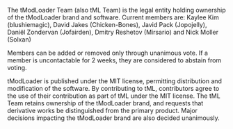 The tModLoader Team (also tML Team) is the legal entity holding ownership of the tModLoader brand and software. 
Current members are: Kaylee Kim (blushiemagic), David Jakes (Chicken-Bones), Javid Pack (Jopojelly), Daniël Zondervan (Jofairden), Dmitry Reshetov (Mirsario) and Nick Moller (Solxan)

Members can be added or removed only through unanimous vote. If a member is uncontactable for 2 weeks, they are considered to abstain from voting.

tModLoader is published under the MIT license, permitting distribution and modification of the software. By contributing to tML, contributors agree to the use of their contribution as part of tML under the MIT license.
The tML Team retains ownership of the tModLoader brand, and requests that derivative works be distinguished from the primary product. Major decisions impacting the tModLoader brand are also decided unanimously.
